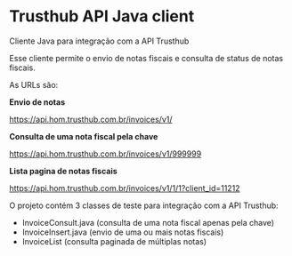 # Trusthub API Java client

Cliente Java para integração com a API Trusthub

Esse cliente permite o envio de notas fiscais e consulta de status de notas fiscais.

As URLs são:

**Envio de notas**

https://api.hom.trusthub.com.br/invoices/v1/ 

**Consulta de uma nota fiscal pela chave**

https://api.hom.trusthub.com.br/invoices/v1/999999

**Lista pagina de notas fiscais**

https://api.hom.trusthub.com.br/invoices/v1/1/1?client_id=11212 



O projeto contém 3 classes de teste para integração com a API Trusthub:

- InvoiceConsult.java (consulta de uma nota fiscal apenas pela chave)
- InvoiceInsert.java (envio de uma ou mais notas fiscais)
- InvoiceList (consulta paginada de múltiplas notas)
